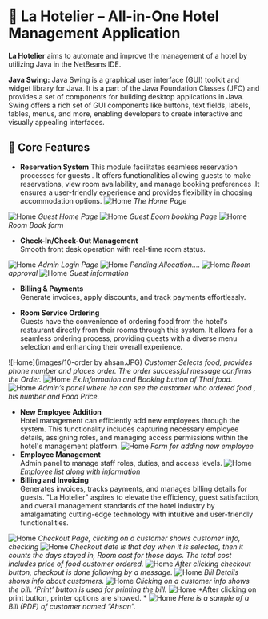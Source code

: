 # 🏨 La Hotelier – All-in-One Hotel Management Application

**La Hotelier** aims to automate and improve the management of a hotel by utilizing Java in the NetBeans IDE. 

**Java Swing:** Java Swing is a graphical user interface (GUI) toolkit and widget library for Java. It is a part of the Java Foundation Classes (JFC) and provides a set of components for building desktop applications in Java. Swing offers a rich set of GUI components like buttons, text fields, labels, tables, menus, and more, enabling developers to create interactive and visually appealing interfaces.


## 🔑 Core Features

- **Reservation System**
  This module facilitates seamless reservation processes for guests . It offers functionalities allowing guests to make reservations, view room availability, and manage booking preferences .It ensures a user-friendly experience and provides flexibility in choosing accommodation options.
![Home](images/1.JPG)
*The Home Page*

![Home](images/3.JPG)
*Guest Home Page*
![Home](images/4.JPG)
*Guest Eoom booking Page*
![Home](images/5.JPG)
*Room Book form*

- **Check-In/Check-Out Management**  
  Smooth front desk operation with real-time room status.

![Home](images/2.JPG)
*Admin Login Page*
![Home](images/5-dashboard.JPG)
*Pending Allocation....*
![Home](images/6-approval.JPG)
*Room approval*
![Home](images/7.JPG)
*Guest information*

- **Billing & Payments**  
  Generate invoices, apply discounts, and track payments effortlessly.

- **Room Service Ordering**  
  Guests have the convenience of ordering food from the hotel's restaurant directly from their rooms through this system. It allows for a seamless ordering process,   providing guests with a diverse menu selection and enhancing their overall experience.

![Home](images/10-order by ahsan.JPG)
*Customer Selects food, provides phone number and places order. The order successful message confirms the Order.*
![Home](images/11.JPG)
*Ex:Information and Booking button of Thai food.*
![Home](images/12.JPG)
*Admin’s panel where he can see the customer who ordered food , his number and Food Price.*


- **New Employee Addition**  
  Hotel management can efficiently add new employees through the system. This functionality includes capturing necessary employee details, assigning roles, and managing access permissions within the hotel's management platform.
![Home](images/9.JPG)
*Form for adding new employee*
- **Employee Management**  
  Admin panel to manage staff roles, duties, and access levels.
![Home](images/8.JPG)
*Employee list along with information*
- **Billing and Invoicing**  
  Generates invoices, tracks payments, and manages billing details for guests. "La Hotelier" aspires to elevate the efficiency, guest satisfaction, and overall management standards of the hotel industry by amalgamating cutting-edge technology with intuitive and user-friendly functionalities.

![Home](images/13.JPG)
*Checkout Page, clicking on a customer shows customer info, checking*
![Home](images/14.JPG)
*Checkout date is that day when it is selected, then it counts the days stayed in, Room cost for those days. The total cost includes price of food customer ordered.*
![Home](images/15.JPG)
*After clicking checkout button, checkout is done following by a message.*
![Home](images/16-cutt.JPG)
*Biil Details shows info about customers.*
![Home](images/17.JPG)
*Clicking on a customer info shows the bill. ‘Print’ button is used for printing the bill.*
![Home](images/18.JPG)
*After clicking on print button, printer options are showed. *
![Home](images/19.JPG)
*Here is a sample of a Bill (PDF) of customer named “Ahsan”.*




